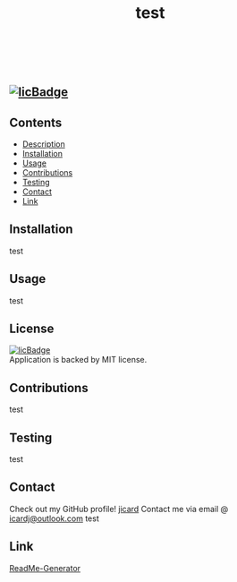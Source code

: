  
# <header>test</header>
## [![licBadge](https://img.shields.io/badge/License-MIT-yellow.svg)](https://opensource.org/licenses/MIT)
## Contents
- [Description](#description)
- [Installation](#installation)
- [Usage](#usage)
- [Contributions](#contributions)
- [Testing](#testing)
- [Contact](#contact)
- [Link](#link)
## Installation
test
## Usage
test
## License
[![licBadge](https://img.shields.io/badge/License-MIT-yellow.svg)](https://opensource.org/licenses/MIT) <br /> Application is backed by MIT license.
## Contributions
test
## Testing
test
## Contact
Check out my GitHub profile!
[jicard](https://github.com/jicard)
Contact me via email @ icardj@outlook.com
test
## Link
[ReadMe-Generator](https://github.com/jicard/Node-Readme-Generator-Challenge)
